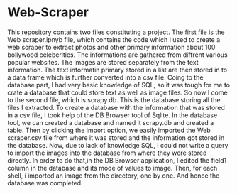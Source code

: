 # Web-Scraper
This repository contains two files constituting a project. The first file is the Web scraper.ipnyb file, which contains the code which I used to create a web scraper to extract photos and other primary information about 100 bollywood celeberities. The informations are gathered from diffrent various popular websites. The images are stored separately from the text information. The text informatin primary stored in a list are then stored in to a data frame which is further converted into a csv file. 
Coing to the database part, I had very basic knowledge of SQL, so it was tough for me to crate a database that could store text as well as image files. So now I come to the second file, which is scrapy.db. This is the database storing all the files I extracted. To create a database with the information that was stored in a csv file, I took help of the DB Browser tool of Sqlite. In the database tool, we can created a database and named it scrapy.db and created a table. Then by clicking the import option, we easily imported the Web scraper.csv file from where it was stored and the information got stored in the database.
Now, due to lack of knowledge SQL, I could not write a query to import the images into the database from where they were stored directly.
In order to do that,in the DB Browser application, I edited the field1 column in the database and its mode of values to image. Then, for  each shell, i imported an image from the directory, one by one. And hence the database was completed. 
